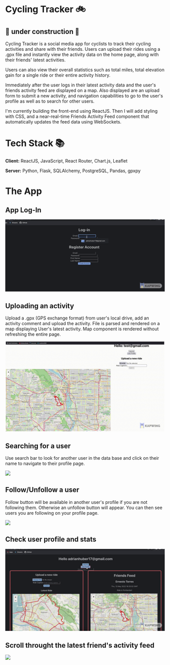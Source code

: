 # Cycling Tracker 🚲

## 🚧 under construction 🚧

Cycling Tracker is a social media app for cyclists to track their cycling
activities and share with their friends.
Users can upload their rides using a .gpx file and instantly view the activity data on the home page, along with their friends' latest activities.

Users can also view their overall statistics such as total miles, total elevation gain for a single ride or their entire activity history.

Immediately after the user logs in their latest activity data and the user's friends activity feed are displayed on a map. Also displayed are an upload form to submit a new activity, and navigation capabilities to go to the user's profile
as well as to search for other users.

I'm currently building the front-end using ReactJS. Then I will add styling with CSS, and a near-real-time Friends Activity Feed component that automatically updates the feed data using WebSockets.

# Tech Stack 📚

**Client:** ReactJS, JavaScript, React Router, Chart.js, Leaflet

**Server:** Python, Flask, SQLAlchemy, PostgreSQL, Pandas, gpxpy

# The App

## App Log-In

![](/ReadME/logIn.gif)

## Uploading an activity

Upload a .gpx (GPS exchange format) from user's local drive, add an activity comment and upload the activity. File is parsed and rendered on a map displaying User's latest activity. Map component is rendered without refreshing the entire page.

![](/ReadME/uploadFile.gif)

## Searching for a user

Use search bar to look for another user in the data base and click on their name
to navigate to their profile page.

![](/ReadME/searchUser.gif)

## Follow/Unfollow a user

Follow button will be available in another user's profile if you are not following them. Otherwise an unfollow button will appear.
You can then see users you are following on your profile page.

![](/ReadME/followUser.gif)

## Check user profile and stats

![](/ReadME/userStats.gif)

## Scroll throught the latest friend's activity feed

![](/ReadME/friendsFeed.gif)
